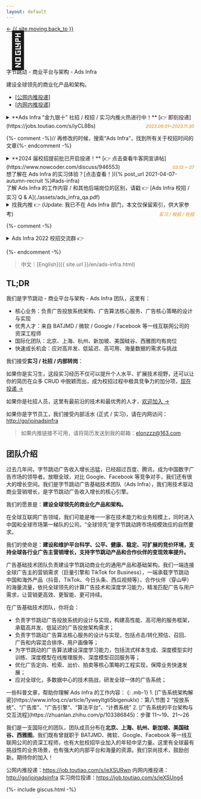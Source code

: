 ```yaml
---
layout: default
---
```


<style>

.busuanzi_container_page {
  float: right;
}

.busuanzi_container_page  > #busuanzi_container_page_pv {
  visibility: hidden;
}

.busuanzi_container_page:hover > #busuanzi_container_page_pv {
  visibility: visible;
}

</style>

<div class="about-page">
  <head>
    <title>欢迎加入字节跳动 - Ads Infra 团队</title>
  </head>
  <div class="post-back">
    <a class="black-link" href="{{ site.url | relative_url }}"> ← {{ site.moving.back_to }} </a>
    <span class="busuanzi_container_page">
      <span id="busuanzi_container_page_pv">
        <span id="busuanzi_value_page_pv"></span> View
      </span>
    </span>
  </div>
  <div class="about-header">
    <div class="about-avatar" style="font-size: 6rem; line-height: 1">🎯</div>
    <div class="about-info">
      <div class="about-your-name">
        字节跳动 - 商业平台与架构 - Ads Infra
      </div>
      <p class="about-description">
        建设全球领先的商业化产品和架构。
      </p>
      <ul class="social-media-list">
        <li>
          <a
            class="black-link"
            href="https://job.toutiao.com/s/ieXSURwn"
            >[公网内推投递]</a>
        </li>
        <li>
          <a
            class="black-link"
            href="http://go/joinadsinfra"
            >[内网内推投递]</a>
        </li>
      </ul>
    </div>
  </div>

<div class="about-content e-content" itemprop="articleBody" markdown="1">

<div class="ant-alert ant-alert-warning">
<details markdown="1">
<summary><span markdown="1">**Ads Infra “金九银十” 社招 / 校招 / 实习内推火热进行中！** [👉 即刻投递](https://jobs.toutiao.com/s/iyCL8Bs)</span><span style="float: right; font-size: 12px; font-style: italic; color: #d48806; margin-top: 2px">2023.09.01~2023.11.30</span>
</summary>

「商业平台与架构 & 质量保障」负责字节跳动中国区广告研发团队的**架构、平台、质量保障**工作，包括 **Ads Infra**、**商业平台**、**质量中台**等方向，是整个广告系统的核心部门。团队在北京、上海、杭州、深圳均有岗位，欢迎大家加入！

**2024 届校招**：[所有岗位 →](https://job.toutiao.com/s/iyCL8Bs)
{: .mb-0}
- 系统架构工程师-商业产品与技术-Ads Infra-北京/上海
- 运维开发工程师-商业产品与技术-北京
- 测试开发工程师-商业产品与技术-北京/上海
- 后端开发工程师-商业产品与技术-北京/上海/杭州
- 前端开发工程师-商业产品与技术-北京/杭州

**日常实习**：[所有岗位 →](https://jobs.toutiao.com/s/iyCL8Bs)
{: .mb-0}
- 广告系统架构开发实习生-Ads Infra-北京
- 广告前端（全栈）开发实习生-Ads Infra-杭州
- 测试开发实习生-商业化技术-北京
- 前端开发实习生-商业化技术-北京/上海/杭州
- 后端开发实习生-商业化技术-北京/上海/杭州

**社招**：[所有岗位 →](https://job.toutiao.com/s/ieXyawR6)
{: .mb-0}
- 广告算法架构高级工程师-Ads Infra-北京
- 广告投放架构高级工程师-Ads Infra-北京
- 广告算法大数据高级工程师-Ads Infra-北京
- 广告后端开发高级工程师-Ads Infra-北京/杭州
- 广告前端（全栈）开发工程师-Ads Infra-杭州
- SRE运维开发工程师-商业产品与技术-北京
- 商业化质量中台研发专家-北京
- 测试开发工程师-北京/上海/杭州
- 前端开发工程师-北京/上海/杭州

**字节跳动所有岗位：**<https://job.toutiao.com/s/ieXyawR6>，已附内推码 **65V7M7W**

</details>
</div>

<div class="ant-alert ant-alert-warning hidden" markdown="1">

{%- comment -%}// 再修改的时候，搜索“Ads Infra”，找到所有关于校招时间的文章{%- endcomment -%}

<details markdown="1">
<summary><span markdown="1">**2024 届校招提前批已开启投递！** [👉 点击查看牛客网宣讲帖](https://www.nowcoder.com/discuss/946553)</span><span style="float: right; font-size: 12px; font-style: italic; color: #d48806; margin-top: 2px">03.13 ~ 07</span>
</summary>
* 【广告架构实习生-北京】：<https://jobs.toutiao.com/s/S48sScS>
* 【广告架构实习生-杭州】：<https://jobs.toutiao.com/s/S48TeQK>
* 【所有在招岗位】: <https://jobs.toutiao.com/s/iyCL8Bs>，已附内推码
* 【内推码】**65V7M7W**
{: .mb-2}

_以上岗位均有转正机会；日常实习推进面试流程更灵活。_

</details>
</div>

<div class="ant-alert ant-alert-info" markdown="1">
想了解在 Ads Infra 的实习体验？[点击查看！]({% post_url 2021-04-07-autumn-recruit %}#ads-infra)
</div>

<div class="ant-alert ant-alert-info" markdown="1">
了解 Ads Infra 的工作内容 / 和其他后端岗位的区别，请戳 👉 [Ads Infra 校招 / 实习 Q & A](./assets/ads_infra_qa.pdf)
<!-- https://shimo.im/docs/98rrrqhP9rDw8kjr -->
</div>

<div class="ant-alert" markdown="1">

<details markdown="1">
<summary>找我内推 👉 (Update: 我已不在 Ads Infra 部门，本文仅保留索引，供大家参考) <span style="float: right; font-size: 12px; font-style: italic; color: #d48806; margin-top: 2px">实习 / 校招 / 社招</span>
</summary>

<span style="font-size: 12px; font-style: italic; color: #d48806; margin-top: 2px">长期有效，不限岗位，不限批次 (实习 / 校招)</span>

方式：
{: .m-0}

- 将简历发送至我的邮箱：[elonzzz@163.com](mailto://elonzzz@163.com)，备注意向岗位
- 内推链接：[https://jobs.toutiao.com/s/eDRgyVR](https://jobs.toutiao.com/s/eDRgyVR)
- 内推码：**65V7M7W**，在 [字节跳动 - 校园招聘](https://jobs.bytedance.com/campus/) 页面选择岗位并投递，输入内推码

**推荐使用邮箱投递**，方便我们双向沟通，及时同步。典型场景是：如果你想定向投递我们部门，但简历其他部门锁定，我需要联系你确认意向，才能帮忙申请解锁。如果你通过内推链接投递，我是无法看到你的联系方式的。

**我可以：**
{: .m-0}

- 面试前：帮改简历、分享面试经验、写推荐语 (最好先自己编辑一段)、问题答疑 (非涉密信息)
- 面试中：同步面试进展、催 HR 推进流程
- 面试后：询问面试反馈；(如果未通过) 一起复盘、校招季再次投递
{: .mb-0}
</details>
</div>

{%- comment -%}

<div class="ant-alert">
<details markdown="1">
<summary>Ads Infra 2022 校招交流群 👉
</summary>

_无论是否通过我内推_，均可加入 Ads Infra 校招交流群，群内会有工作内容介绍、面试经验分享、答疑解惑、进度查询、信息同步等。联系邮箱 [elonzzz@163.com](mailto://elonzzz@163.com) 获取进群方式。

</details>
</div>

{%- endcomment -%}

> 中文｜[English]({{ site.url }}/en/ads-infra.html)

## TL;DR

我们是字节跳动 - 商业平台与架构 - Ads Infra 团队，这里有：

- 核心业务：负责广告投放系统架构、广告算法核心服务、广告核心策略的设计与实现
- 优秀人才：来自 BATJMD / 微软 / Google / Facebook 等一线互联网公司的资深工程师
- 国际化团队：北京、上海、杭州、新加坡、美国硅谷、西雅图均有岗位
- 快速成长机会：应对高并发、低延迟、高可用、海量数据的需求与挑战

我们接受**实习 / 社招 / 内部转岗**：

如果你是实习生，这段实习经历不仅可以提升个人水平、扩展技术视野，还可以让你的简历在众多 CRUD 中脱颖而出，成为校招过程中极具竞争力的加分项，[现在投递 →](https://job.toutiao.com/s/ieXSUng4)

如果你是社招人员，这里有最前沿的技术和最优秀的人才，[欢迎加入 →](https://job.toutiao.com/s/ieXSURwn)

如果你是字节员工，我们接受内部活水 (正式 / 实习)，请在内网访问：[http://go/joinadsinfra](http://go/joinadsinfra)

> 如果内推链接不可用，请将简历发送到我的邮箱：[elonzzz@163.com](mailto://elonzzz@163.com)

## 团队介绍

过去几年间，字节跳动广告收入增长迅猛，已经超过百度、腾讯，成为中国数字广告市场的领导者。放眼全球，对比 Google、Facebook 等竞争对手，我们还有很大的增长空间。我们是字节跳动广告基础技术团队（Ads Infra），我们用技术驱动商业营销增长，是字节跳动广告收入增长的核心引擎。

我们的愿景是：**建设全球领先的商业化产品和架构。**

在全球互联网广告领域，我们可能是唯一一家在技术能力和业务规模上，同时进入中国和全球市场第一梯队的公司。“全球领先”是字节跳动跨市场规模效应的自然要求。

我们的使命是：**建设和维护平台科学、公平、健康、稳定、可扩展的竞价环境，支持全球各行业广告主营销增长，支持字节跳动产品和合作伙伴的变现效率提升。**

广告基础技术团队负责建设字节跳动商业化的通用产品和基础架构。我们一端连接全球广告主的营销需求（巨量引擎和 TikTok for Business），一端承载字节跳动中国和海外产品（抖音、TikTok、今日头条、西瓜视频等）、合作伙伴（穿山甲）的海量流量，依托全球领先的计算广告技术和深度学习能力，精准匹配广告与用户需求，让营销更高效、更智能、更可持续。

在广告基础技术团队，你将会：

- 负责字节跳动广告投放系统的设计与实现，构建高性能、高可用的服务框架，承载高并发、低延迟的广告投放架构需求；
- 负责字节跳动广告算法核心服务的设计与实现，包括点击/转化预估、召回、广告和内容混合排序、用户画像等；
- 为字节跳动的广告算法建设深度学习能力，包括流式样本生成、深度模型实时训练、深度模型在线推理服务、深度模型召回服务等；
- 优化广告定向、检索、出价、拍卖等核心策略的工程实现，保障业务快速发展；
- 应对全球化，多数据中心的技术挑战，研发全球一体的广告系统；

<div class="ant-alert" markdown="1">
一些科普文章，帮助你理解 Ads Infra 的工作内容：
{: .mb-1}
1. [广告系统架构解密](https://www.infoq.cn/article/1yweyltgti5bigenuklx)：第八节图 2 “投放系统”、“广告库”、“广告引擎”、“算法平台”、“计费系统”
2. [广告系统的平台架构与交互流程](https://zhuanlan.zhihu.com/p/103386845)：步骤 11～19、21～26
</div>

我们是一支国际化的团队，团队成员分布在**北京、上海、杭州、新加坡、美国硅谷、西雅图**。我们既有曾就职于 BATJMD、微软、Google、Facebook 等一线互联网公司的资深工程师，也有大批校招毕业加入的年轻中坚力量。这里有全球最有挑战性的业务场景，也有强大的内部平台和海量的资源。我们崇尚技术，鼓励创新。期待你的加入！

公网内推投递：<https://job.toutiao.com/s/ieXSURwn>
内网内推投递：[http://go/joinadsinfra](http://go/joinadsinfra)
实习岗位投递：<https://job.toutiao.com/s/ieXSUng4>

  </div>
</div>

{%- include giscus.html -%}
